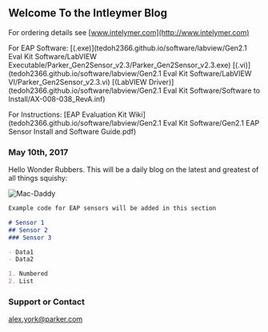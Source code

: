 ## Welcome To the Intleymer Blog

For ordering details see [www.intelymer.com](http://www.intelymer.com)

For EAP Software: [(.exe)](tedoh2366.github.io/software/labview/Gen2.1 Eval Kit Software/LabVIEW Executable/Parker_Gen2Sensor_v2.3/Parker_Gen2Sensor_v2.3.exe)    [(.vi)](tedoh2366.github.io/software/labview/Gen2.1 Eval Kit Software/LabVIEW VI/Parker_Gen2Sensor_v2.3.vi)   [(LabVIEW Driver)](tedoh2366.github.io/software/labview/Gen2.1 Eval Kit Software/Software to Install/AX-008-038_RevA.inf)

For Instructions: [EAP Evaluation Kit Wiki](tedoh2366.github.io/software/labview/Gen2.1 Eval Kit Software/Gen2.1 EAP Sensor Install and Software Guide.pdf)



### May 10th, 2017

Hello Wonder Rubbers. This will be a daily blog on the latest and greatest of all things squishy:

![Mac-Daddy](tedoh2366.github.io/logo.png "A-Rod")

```markdown
Example code for EAP sensors will be added in this section

# Sensor 1
## Sensor 2
### Sensor 3

- Data1
- Data2

1. Numbered
2. List
```
### Support or Contact

alex.york@parker.com
